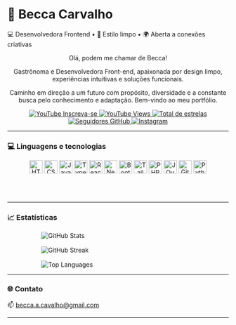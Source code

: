 # 🖤 Becca Carvalho

💻 Desenvolvedora Frontend • 🎨 Estilo limpo • 🌍 Aberta a conexões criativas

<p align="center">
Olá, podem me chamar de Becca!</p>
<p align="center">
Gastrônoma e Desenvolvedora Front-end, apaixonada por design limpo, experiências intuitivas e soluções funcionais.</p>
<p align="center">
Caminho em direção a um futuro com propósito, diversidade e a constante busca pelo conhecimento e adaptação.
Bem-vindo ao meu portfólio.
</p>

<p align="center">
  <a href="https://www.youtube.com/@RebecaAguiardeCarvalho?sub_confirmation=1">
    <img 
      alt="YouTube Inscreva-se" 
      title="Inscreva-se no canal" 
      src="https://custom-icon-badges.demolab.com/youtube/channel/subscribers/UC77sHb85yPlI5a7bRcx1RwA?color=C8B8DB&label=Inscreva-se&logo=youtube&logoColor=white&style=for-the-badge&labelColor=AFA2C3"
    />
  </a>
  <a href="https://www.youtube.com/@RebecaAguiardeCarvalho">
    <img 
      alt="YouTube Views" 
      title="Visualizações no YouTube" 
      src="https://custom-icon-badges.demolab.com/youtube/channel/views/UC77sHb85yPlI5a7bRcx1RwA?color=AFA2C3&label=View&logo=eye&logoColor=white&style=for-the-badge&labelColor=C8B8DB"
    />
  </a>
  <a href="https://github.com/becca-kr?tab=repositories&sort=stargazers">
    <img 
      alt="Total de estrelas" 
      title="Total de estrelas GitHub" 
      src="https://custom-icon-badges.demolab.com/github/stars/becca-kr?color=A3A380&style=for-the-badge&logo=star&label=&logoColor=white&labelColor=88866C"
    />
  </a>
  <a href="https://github.com/becca-kr?tab=followers">
    <img 
      alt="Seguidores GitHub" 
      title="Me siga no GitHub" 
      src="https://custom-icon-badges.demolab.com/github/followers/becca-kr?color=DCD6CC&label=&style=for-the-badge&logo=github&logoColor=black&labelColor=AFA2C3"
    />
  </a>
  <a href="https://www.instagram.com/beccac.kr/" target="_blank">
    <img 
      alt="Instagram" 
      title="Siga no Instagram" 
      src="https://img.shields.io/badge/-Instagram-C8B8DB?style=for-the-badge&logo=instagram&logoColor=white&labelColor=AFA2C3"
    />
  </a>
</p>

---

### 💻 Linguagens e tecnologias

<p align="center">
  <img alt="HTML" title="HTML" width="30px" src="https://cdn.jsdelivr.net/gh/devicons/devicon@latest/icons/html5/html5-original.svg"/>
  <img alt="CSS" title="CSS" width="30px" src="https://cdn.jsdelivr.net/gh/devicons/devicon@latest/icons/css3/css3-original.svg"/>
  <img alt="JavaScript" title="JavaScript" width="30px" src="https://cdn.jsdelivr.net/gh/devicons/devicon@latest/icons/javascript/javascript-original.svg"/>
  <img alt="TypeScript" title="TypeScript" width="30px" src="https://cdn.jsdelivr.net/gh/devicons/devicon@latest/icons/typescript/typescript-original.svg"/>
  <img alt="React" title="React" width="30px" src="https://cdn.jsdelivr.net/gh/devicons/devicon@latest/icons/react/react-original.svg"/>
  <img alt="Next.js" title="Next.js" width="30px" src="https://cdn.jsdelivr.net/gh/devicons/devicon@latest/icons/nextjs/nextjs-original.svg"/>
  <img alt="Bootstrap" title="Bootstrap" width="30px" src="https://cdn.jsdelivr.net/gh/devicons/devicon@latest/icons/bootstrap/bootstrap-original.svg"/>
  <img alt="Tailwind" title="Tailwind" width="30px" src="https://cdn.jsdelivr.net/gh/devicons/devicon@latest/icons/tailwindcss/tailwindcss-original.svg"/>
  <img alt="PHP" title="PHP" width="30px" src="https://cdn.jsdelivr.net/gh/devicons/devicon@latest/icons/php/php-original.svg"/>
  <img alt="JQuery" title="JQuery" width="30px" src="https://cdn.jsdelivr.net/gh/devicons/devicon@latest/icons/jquery/jquery-original.svg"/>
  <img alt="Git" title="Git" width="30px" src="https://cdn.jsdelivr.net/gh/devicons/devicon@latest/icons/git/git-original.svg"/>
  <img alt="Python" title="Python" width="30px" src="https://cdn.jsdelivr.net/gh/devicons/devicon@latest/icons/python/python-original.svg"/>
</p>

<br/><br/>

---

### 📈 Estatísticas

<div style="display: flex; flex-wrap: wrap; justify-content: center; gap: 16px;">
  <img 
    style="flex: 1 1 300px; max-width: 350px;" 
    alt="GitHub Stats"
    src="https://github-readme-stats.vercel.app/api?username=becca-kr&show_icons=true&theme=transparent&title_color=808000&text_color=8672a5&icon_color=2F2F2F&border_color=E0E0E0&bg_color=F4F1EE&include_all_commits=false&locale=pt-br"
  />
  <img 
    style="flex: 1 1 300px; max-width: 350px;" 
    alt="GitHub Streak"
    src="https://github-readme-streak-stats.herokuapp.com?user=becca-kr&theme=transparent&border_radius=8&locale=pt&background=F4F1EE&stroke=2F2F2F&ring=808000&sideLabels=8672A5&currStreakLabel=FBC5FF&currStreakNum=8672A5&sideNums=FBC5FF&dates=BFBFDB&fire=808000&border=E0E0E0"
  />
  <img 
    style="flex: 1 1 300px; max-width: 350px;" 
    alt="Top Languages"
    src="https://github-readme-stats.vercel.app/api/top-langs/?username=becca-kr&theme=transparent&title_color=808000&text_color=8672a5&icon_color=2F2F2F&border_color=E0E0E0&bg_color=F4F1EE&layout=compact&custom_title=Tecnologias&langs_count=9"
  />
</div>

---

### 🌐 Contato

📫 becca.a.cavalho@gmail.com

---

